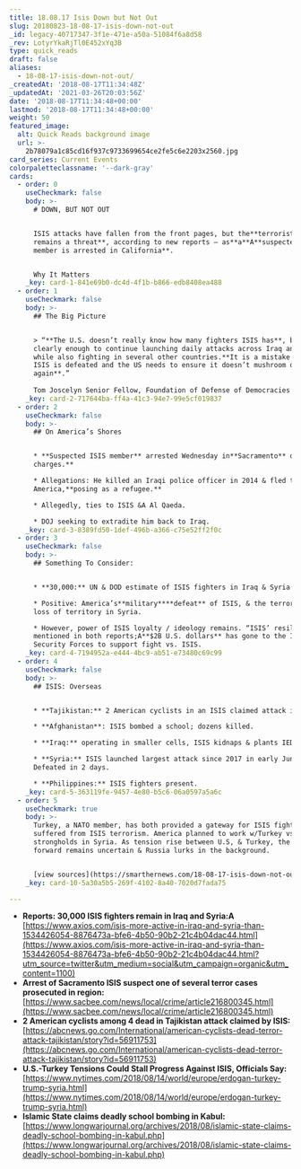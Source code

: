 ```yaml
---
title: 18.08.17 Isis Down but Not Out
slug: 20180823-18-08-17-isis-down-not-out
_id: legacy-40717347-3f1e-471e-a50a-51084f6a8d58
_rev: LotyrYkaRjTl0E452xYq3B
type: quick_reads
draft: false
aliases:
  - 18-08-17-isis-down-not-out/
_createdAt: '2018-08-17T11:34:48Z'
_updatedAt: '2021-03-26T20:03:56Z'
date: '2018-08-17T11:34:48+00:00'
lastmod: '2018-08-17T11:34:48+00:00'
weight: 50
featured_image:
  alt: Quick Reads background image
  url: >-
    2b78079a1c85cd16f937c9733699654ce2fe5c6e2203x2560.jpg
card_series: Current Events
colorpaletteclassname: '--dark-gray'
cards:
  - order: 0
    useCheckmark: false
    body: >-
      # DOWN, BUT NOT OUT


      ISIS attacks have fallen from the front pages, but the**terrorist group
      remains a threat**, according to new reports — as**a**A**suspected ISIS
      member is arrested in California**.


      Why It Matters
    _key: card-1-841e69b0-dc4d-4f1b-b866-edb8408ea488
  - order: 1
    useCheckmark: false
    body: >-
      ## The Big Picture


      > “**The U.S. doesn’t really know how many fighters ISIS has**, but it is
      clearly enough to continue launching daily attacks across Iraq and Syria,
      while also fighting in several other countries.**It is a mistake to think
      ISIS is defeated and the US needs to ensure it doesn’t mushroom once
      again**.”  
        
      Tom Joscelyn Senior Fellow, Foundation of Defense of Democracies to SHN
    _key: card-2-717644ba-ff4a-41c3-94e7-99e5cf019837
  - order: 2
    useCheckmark: false
    body: >-
      ## On America’s Shores


      * **Suspected ISIS member** arrested Wednesday in**Sacramento** on**murder
      charges.**

      * Allegations: He killed an Iraqi police officer in 2014 & fled to
      America,**posing as a refugee.**

      * Allegedly, ties to ISIS &A Al Qaeda.

      * DOJ seeking to extradite him back to Iraq.
    _key: card-3-8389fd50-1def-496b-a366-c75e52ff2f0c
  - order: 3
    useCheckmark: false
    body: >-
      ## Something To Consider:


      * **30,000:** UN & DOD estimate of ISIS fighters in Iraq & Syria alone

      * Positive: America’s**military****defeat** of ISIS, & the terrorist’s
      loss of territory in Syria.

      * However, power of ISIS loyalty / ideology remains. “ISIS’ resilience”
      mentioned in both reports;A**$2B U.S. dollars** has gone to the Iraqi
      Security Forces to support fight vs. ISIS.
    _key: card-4-7194952a-e444-4bc9-ab51-e73480c69c99
  - order: 4
    useCheckmark: false
    body: >-
      ## ISIS: Overseas


      * **Tajikistan:** 2 American cyclists in an ISIS claimed attack in July.

      * **Afghanistan**: ISIS bombed a school; dozens killed.

      * **Iraq:** operating in smaller cells, ISIS kidnaps & plants IEDs.

      * **Syria:** ISIS launched largest attack since 2017 in early June.
      Defeated in 2 days.

      * **Philippines:** ISIS fighters present.
    _key: card-5-363119fe-9457-4e80-b5c6-06a0597a5a6c
  - order: 5
    useCheckmark: true
    body: >-
      Turkey, a NATO member, has both provided a gateway for ISIS fighters &
      suffered from ISIS terrorism. America planned to work w/Turkey vs. ISIS
      strongholds in Syria. As tension rise between U.S, & Turkey, the way
      forward remains uncertain & Russia lurks in the background.


      [view sources](https://smarthernews.com/18-08-17-isis-down-not-out/)
    _key: card-10-5a30a5b5-269f-4102-8a40-7020d7fada75

---
```

* **Reports: 30,000 ISIS fighters remain in Iraq and Syria:A**  
[https://www.axios.com/isis-more-active-in-iraq-and-syria-than-1534426054-8876473a-bfe6-4b50-90b2-21c4b04dac44.html](https://www.axios.com/isis-more-active-in-iraq-and-syria-than-1534426054-8876473a-bfe6-4b50-90b2-21c4b04dac44.html?utm_source=twitter&utm_medium=social&utm_campaign=organic&utm_content=1100)
* **Arrest of Sacramento ISIS suspect one of several terror cases prosecuted in region:**  
[https://www.sacbee.com/news/local/crime/article216800345.html](https://www.sacbee.com/news/local/crime/article216800345.html)
* **2 American cyclists among 4 dead in Tajikistan attack claimed by ISIS:**  
[https://abcnews.go.com/International/american-cyclists-dead-terror-attack-tajikistan/story?id=56911753](https://abcnews.go.com/International/american-cyclists-dead-terror-attack-tajikistan/story?id=56911753)
* **U.S.-Turkey Tensions Could Stall Progress Against ISIS, Officials Say:**  
[https://www.nytimes.com/2018/08/14/world/europe/erdogan-turkey-trump-syria.html](https://www.nytimes.com/2018/08/14/world/europe/erdogan-turkey-trump-syria.html)
* **Islamic State claims deadly school bombing in Kabul:**  
[https://www.longwarjournal.org/archives/2018/08/islamic-state-claims-deadly-school-bombing-in-kabul.php](https://www.longwarjournal.org/archives/2018/08/islamic-state-claims-deadly-school-bombing-in-kabul.php)